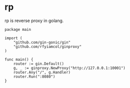 # rp

rp is reverse proxy in golang.

```
package main

import (
	"github.com/gin-gonic/gin"
	"github.com/rfyiamcol/ginproxy"
)

func main() {
	router := gin.Default()
	g, _ := ginproxy.NewProxy("http://127.0.0.1:10001")
	router.Any("/", g.Handler)
	router.Run(":8080")
}
```
